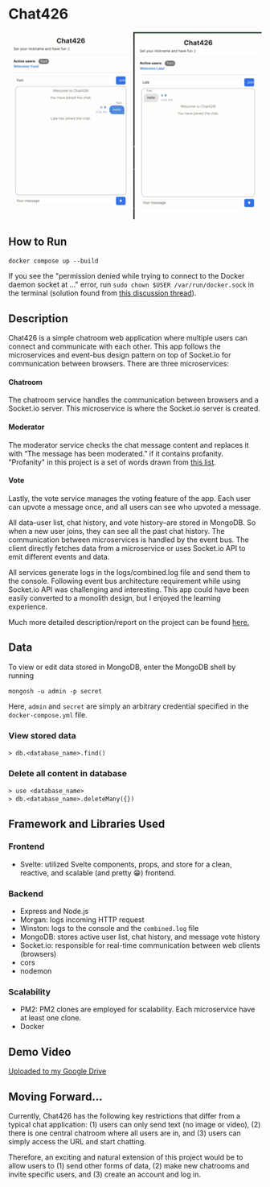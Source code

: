 # Chat426

<p align='center'>
    <img src="./short-demo.gif"/>
</p>

## How to Run

```
docker compose up --build
```

If you see the "permission denied while trying to connect to the Docker daemon socket at ..." error, run `sudo chown $USER /var/run/docker.sock` in the terminal (solution found from [this discussion thread](https://www.digitalocean.com/community/questions/how-to-fix-docker-got-permission-denied-while-trying-to-connect-to-the-docker-daemon-socket)).

## Description

Chat426 is a simple chatroom web application where multiple users can connect and communicate with each other. This app follows the microservices and event-bus design pattern on top of Socket.io for communication between browsers. There are three microservices:

#### Chatroom

The chatroom service handles the communication between browsers and a Socket.io server. This microservice is where the Socket.io server is created.

#### Moderator

The moderator service checks the chat message content and replaces it with “The message has been moderated.” if it contains profanity. "Profanity" in this project is a set of words drawn from [this list](https://github.com/coffee-and-fun/google-profanity-words/blob/main/data/en.txt).

#### Vote

Lastly, the vote service manages the voting feature of the app. Each user can upvote a message once, and all users can see who upvoted a message.

All data–user list, chat history, and vote history–are stored in MongoDB. So when a new user joins, they can see all the past chat history. The communication between microservices is handled by the event bus. The client directly fetches data from a microservice or uses Socket.io API to emit different events and data.

All services generate logs in the logs/combined.log file and send them to the console. Following event bus architecture requirement while using Socket.io API was challenging and interesting. This app could have been easily converted to a monolith design, but I enjoyed the learning experience.

Much more detailed description/report on the project can be found [here.](/Final%20Report.pdf)

## Data

To view or edit data stored in MongoDB, enter the MongoDB shell by running

```
mongosh -u admin -p secret
```

Here, `admin` and `secret` are simply an arbitrary credential specified in the `docker-compose.yml` file.

### View stored data

```
> db.<database_name>.find()
```

### Delete all content in database

```
> use <database_name>
> db.<database_name>.deleteMany({})
```

## Framework and Libraries Used

### Frontend

-   Svelte: utilized Svelte components, props, and store for a clean, reactive, and scalable (and pretty 😁) frontend.

### Backend

-   Express and Node.js
-   Morgan: logs incoming HTTP request
-   Winston: logs to the console and the `combined.log` file
-   MongoDB: stores active user list, chat history, and message vote history
-   Socket.io: responsible for real-time communication between web clients (browsers)
-   cors
-   nodemon

### Scalability

-   PM2: PM2 clones are employed for scalability. Each microservice have at least one clone.
-   Docker

## Demo Video

[Uploaded to my Google Drive](https://drive.google.com/file/d/1ctQ6r_gmwLX-GZZczxwsQquwekczIHx9/view?usp=sharing)

## Moving Forward...

Currently, Chat426 has the following key restrictions that differ from a typical chat application: (1) users can only send text (no image or video), (2) there is one central chatroom where all users are in, and (3) users can simply access the URL and start chatting.

Therefore, an exciting and natural extension of this project would be to allow users to (1) send other forms of data, (2) make new chatrooms and invite specific users, and (3) create an account and log in.
